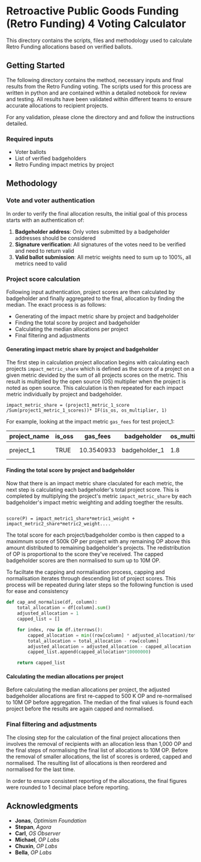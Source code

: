 # Retroactive Public Goods Funding (Retro Funding) 4 Voting Calculator

This directory contains the scripts, files and methodology used to calculate Retro Funding allocations based on verified ballots. 

## Getting Started
 
The following directory contains the method, necessary inputs and final results from the Retro Funding voting. The scripts used for this process are written in python and are contained within a detailed notebook for review and testing. All results have been validated within different teams to ensure accurate allocations to recipient projects.

For any validation, please clone the directory and and follow the instructions detailed.

### Required inputs 

- Voter ballots
- List of verified badgeholders
- Retro Funding impact metrics by project

## Methodology

### Vote and voter authentication

In order to verify the final allocation results, the initial goal of this process starts with an authentication of:

1.  **Badgeholder address**: Only votes submitted by a badgeholder addresses should be considered
2.  **Signature verification**: All signatures of the votes need to be verified and need to return valid
3.  **Valid ballot submission**: All metric weights need to sum up to 100%, all metrics need to valid

### Project score calculation

Following input authentication, project scores are then calculated by badgeholder and finally aggregated to the final, allocation by finding the median. The exact process is as follows:
- Generating of the impact metric share by project and badgeholder
- Finding the total score by project and badgeholder
- Calculating the median allocations per project
- Final filtering and adjustments 

#### Generating impact metric share by project and badgeholder

The first step in calculation project allocation begins with calculating each projects `impact_metric_share` which is defined as the score of a project on a given metric devided by the sum of all projects scores on the metric. This result is multiplied by the open source (OS) multiplier when the project is noted as open source. This calculation is then repeated for each impact metric individually by project and badgeholder.

```
impact_metric_share = (project1_metric_1_score /Sum(project1_metric_1_scores))* IF(is_os, os_multiplier, 1)

```

For example, looking at the impact metric `gas_fees` for test project_1:

| project_name | is_oss | gas_fees | badgeholder |os_multiplier | weighted_metric | impact_metric_share |
|--|--|--|--|--|--|--|
| preject_1 | TRUE |10.3540933 | badgeholder_1 | 1.8 | = gas_fees *IF(EQ(is_oss,TRUE),1.8,1) | = weighted_metric /sum(project_1_weighted_metric)|


#### Finding the total score by project and badgeholder

Now that there is an impact metric share claculated for each metric, the next step is calculating each badgeholder's total project score. This is completed by multiplying the project's metric `impact_metric_share` by each badgeholder's impact metric weighting and adding toegther the results.

```

score(P) = impact_metric1_share*metric1_weight + impact_metric2_share*metric2_weight....

```  

The total score for each project/badgeholder combo is then capped to a maximnum score of 500k OP per project with any remaining OP above this amount distributed to remaining badgeholder's projects. The redistribution of OP is proportional to the score they've received. The capped badgeholder scores are then normalised to sum up to 10M OP. 

To faciltate the capping and normalisation process, capping and normalisation iterates through descending list of project scores. This process will be repeated during later steps so the following function is used for ease and consistency

```python
def cap_and_normalise(df, column):
	total_allocation = df[column].sum()
	adjusted_allocation = 1
	capped_list = []

	for index, row in df.iterrows():
		capped_allocation = min((row[column] * adjusted_allocation)/total_allocation,  0.05)
		total_allocation = total_allocation - row[column]
		adjusted_allocation = adjusted_allocation - capped_allocation
		capped_list.append(capped_allocation*10000000)

	return capped_list
```

#### Calculating the median allocations per project

Before calculating the median allocations per project, the adjusted badgeholder allocations are first re-capped to 500 K OP and re-normalised to 10M OP before aggregation. The median of the final values is found each project before the results are again capped and normalised.


### Final filtering and adjustments 

The closing step for the calculation of the final project allocations then involves the removal of recipients with an allocation less than 1,000 OP and the final steps of normalising the final list of allocations to 10M OP. Before the removal of smaller allocations, the list of scores is ordered, capped and normalised. The resulting list of allocations is then reordered and normalised for the last time.

In order to ensure consistent reporting of the allocations, the final figures were rounded to 1 decimal place before reporting.


## Acknowledgments

* **Jonas**, _Optimism Foundation_
* **Stepan**, _Agora_
* **Carl**, _OS Observer_
* **Michael**, _OP Labs_
* **Chuxin**, _OP Labs_
* **Bella**, _OP Labs_
